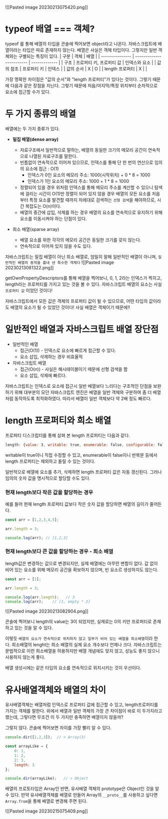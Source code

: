 ![[Pasted image 20230213075420.png]]

# typeof 배열 ===  객체? 
typeof 를 통해 배열의 타입을 콘솔에 찍어보면 object라고 나온다. 자바스크립트에 배열이라는 타입은 따로 존재하지 않는다. 배열은 사실은 객체 타입이다. 그렇지만 일반 객체와는 구별되는 특징이 있다.
	| 구분            | 객체                     | 배열          |
	| --------------- | ------------------------ | ------------- |
	| 구조            | 프로퍼티 키, 프로퍼티 값 | 인덱스와 요소 |
	| 값의 참조       | 프로퍼티 키              | 인덱스        |
	| 값의 순서       | X                        | O             |
	| length 프로퍼티 | X                        |               |

가장 명확한 차이점은 "값의 순서"와 "length 프로퍼티"가 있다는 것이다. 그렇기 때문에 다음과 같은 장점을 지닌다. 그렇기 때문에 처음/마지막/특정 위치부터 순차적으로 요소에 접근할 수가 있다.

# 두 가지 종류의 배열
배열에는 두 가지 종류가 있다.

 - **밀집 배열(dense array)**  
	 - 자료구조에서 일반적으로 말하는, 배열의 동일한 크기의 메모리 공간이 연속적으로 나열된 자료구조를 말한다.
	 - 빈틈없이 연속적으로 이어져 있으므로, 인덱스를 통해 단 한 번의 연산으로 임의의 요소에 접근 : O(1)
		 - 인덱스가 0인 요소의 메모리 주소: 1000(시작위치) + 0 * 8 = 1000
		 - 인덱스가 1인 요소의 메모리 주소: 1000 + 1 * 8 = 1000
	- 정렬되어 있을 경우 위처럼 인덱스를 통해 메모리 주소를 계산할 수 있으니 탐색에 걸리는 시간이 O(1)만 정렬이 되어 있지 않을 경우 배열의 모든 요소를 처음부터 특정 요소를 발견할 때까지 차례대로 검색하는 `선형 검색`을 해야하므로, 시간 복잡도는 O(n)이다.
	- 배열의 중간에 삽입, 삭제를 하는 경우 배열의 요소를 연속적으로 유지하기 위해 요소를 이동시켜야 하는 단점이 있다.

- 희소 배열(sparse array)
	- 배열 요소를 위한 각각의 메모리 공간은 동일한 크기를 갖지 않는다.
	- 연속적으로 이어져 있지 않을 수도 있다.

자바스크립트는 밀집 배열이 아닌 희소 배열로, 엄밀히 말해 일반적인 배열이 아니며, `일반적인 배열의 동작을 흉내 낸 특수한 객체다`
![[Pasted image 20230213081322.png]]

getOwnPropertyDescriptors를 통해 배열을 찍어보니, 0, 1, 2라는 인덱스가 찍히고, length라는 프로퍼티를 가지고 있는 것을 볼 수 있다. 자바스크립트 배열의 요소는 사실 `프로퍼티 값` 이었던 것이다! 

자바스크립트에서 모든 값은 객체의 프로퍼티 값이 될 수 있으므로, 어떤 타입의 값이라도 배열의 요소가 될 수 있었던 것이다! 사실 배열은 객체이기 때문에!!


# 일반적인 배열과 자바스크립트 배열 장단점
- 일반적인 배열 
	- 접근(O(1)) - 인덱스로 요소에 빠르게 접근할 수 있다.
	- 요소 삽입, 삭제하는 경우 비효율적
- 자바스크립트 배열
	- 접근(O(n)) - 사실은 해시테이블이기 때문에 선형 검색을 함
	- 요소 삽입, 삭제에 빠르다.

자바스크립트는 인덱스로 요소에 접근시 일반 배열보다 느리다는 구조적인 단점을 보완하기 위해 대부분의 모던 자바스크립트 엔진은 배열을 일반 객체와 구분하여 좀 더 배열처럼 동작하도록 최적화하였다. 따라서 배열이 일반 객체보다 약 2배 정도 빠르다.

# length 프로퍼티와 희소 배열
프로퍼티 디스크립터를 통해 살펴 본 length 프로퍼티는 다음과 같다.
```js 
length: {value: 3, writable: true, enumerable: false, configurable: false}
```
writable이 true이니 직접 수정할 수 있고, enumerable이 false이니 반복문 등에서 length 프로퍼티는 제외하고 돌릴 수 있는 것이다.

일반적으로 배열에 요소를 추가, 삭제하면 length 프로퍼티 값은 자동 갱신된다. 그러나 임의의 숫자 값을 명시적으로 할당할 수도 있다.

### 현재 length보다 작은 값을 할당하는 경우
예를 들어 현재 length 프로퍼티 값보다 작은 숫자 값을 할당하면 배열의 길이가 줄어든다.
```js
const arr = [1,2,3,4,5];

arr.length = 3;

console.log(arr); // [1,2,3]
```

### 현재 length보다 큰 값을 할당하는 경우 - 희소 배열
length값은 변경하는 값으로 변경되지만, 실제 배열에는 아무런 변함이 없다. 값 없이 비어 있는 요소를 위해 메모리 공간을 확보하지 않으며, 빈 요소르 생성하지도 않는다.
```js
const arr = [1];

arr.length = 3;

console.log(arr.length);   // 3
console.log(arr);    // [1, empty * 2]

```
![[Pasted image 20230213082904.png]]

콘솔에 찍어보니 length의 value는 3이 되었지만, 실제로는 0의 키만 프로퍼티로 존재하고 있는 것을 알 수 있다.

이렇듯 `배열의 요소가 연속적으로 위치하지 않고 일부가 비어 있는 배열을 희소배열`이라 한다. 희소배열의 lenght는  희소 배열의 실제 요소 개수보다 언제나 크다. 자바스크립트는 문법적으로 이런 희소배열을 허용하지만 배열 개념에도 맞지 않고, 성능도 좋지 않으니 사용하지 않는게 좋다.

배열 생성시에는 같은 타입의 요소를 연속적으로 위치시키는 것이 우선이다. 

# 유사배열객체와 배열의 차이
유사배열객체는 배열처럼 인덱스로 프로퍼티 값에 접근할 수 있고, length프로퍼티를 가지는 객체를 말한다.
위에서 배열과 일반 객체의 가장 큰 차이점이 바로 이 두가지라고 했는데, 그렇다면 무조건 이 두 가지만 충족하면 배열이지 않을까?

그렇지 않다. 콘솔에 찍어보면 차이를 가장 빨리 알 수 있다.
```js
console.dir([1,2,3]);  // > Array(3)

const arrayLike = {
	0: 1,
	1: 2,
	2: 3,
	length: 3
};

console.dir(arrayLike);   // > Object

```

배열의 프로토타입은 Array인 반면, 유사배열 객체의 prototype은 Object인 것을 알 수 있다. 만약 유사배열객체를 배열로 만들어 Array의 `__proto__`를 사용하고 싶다면 `Array.from`을 통해 배열로 변경해 주면 된다.


![[Pasted image 20230215075409.png]]